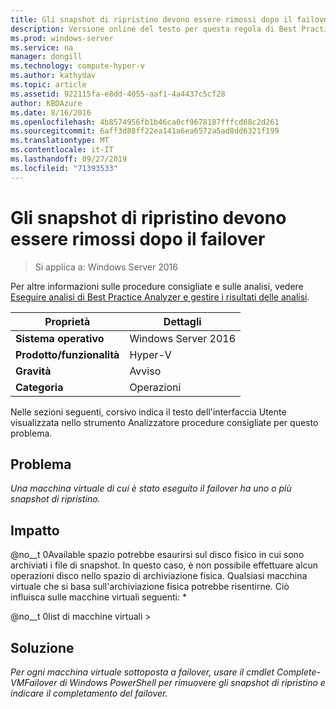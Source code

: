 ```yaml
---
title: Gli snapshot di ripristino devono essere rimossi dopo il failover
description: Versione online del testo per questa regola di Best Practices Analyzer.
ms.prod: windows-server
ms.service: na
manager: dongill
ms.technology: compute-hyper-v
ms.author: kathydav
ms.topic: article
ms.assetid: 922115fa-e8dd-4055-aaf1-4a4437c5cf28
author: KBDAzure
ms.date: 8/16/2016
ms.openlocfilehash: 4b8574956fb1b46ca0cf9678187fffcd68c2d261
ms.sourcegitcommit: 6aff3d88ff22ea141a6ea6572a5ad8dd6321f199
ms.translationtype: MT
ms.contentlocale: it-IT
ms.lasthandoff: 09/27/2019
ms.locfileid: "71393533"
---
```

# <a name="recovery-snapshots-should-be-removed-after-failover"></a>Gli snapshot di ripristino devono essere rimossi dopo il failover

>Si applica a: Windows Server 2016

Per altre informazioni sulle procedure consigliate e sulle analisi, vedere [Eseguire analisi di Best Practice Analyzer e gestire i risultati delle analisi](https://go.microsoft.com/fwlink/p/?LinkID=223177).  
  
|Proprietà|Dettagli|  
|-|-|  
|**Sistema operativo**|Windows Server 2016| 
|**Prodotto/funzionalità**|Hyper-V|  
|**Gravità**|Avviso|  
|**Categoria**|Operazioni|  
  
Nelle sezioni seguenti, corsivo indica il testo dell'interfaccia Utente visualizzata nello strumento Analizzatore procedure consigliate per questo problema.  
  
## <a name="issue"></a>**Problema**  
*Una macchina virtuale di cui è stato eseguito il failover ha uno o più snapshot di ripristino.*  
  
## <a name="impact"></a>**Impatto**  
@no__t 0Available spazio potrebbe esaurirsi sul disco fisico in cui sono archiviati i file di snapshot. In questo caso, è non possibile effettuare alcun operazioni disco nello spazio di archiviazione fisica. Qualsiasi macchina virtuale che si basa sull'archiviazione fisica potrebbe risentirne. Ciò influisca sulle macchine virtuali seguenti: *  
  
@no__t 0list di macchine virtuali >  
  
## <a name="resolution"></a>**Soluzione**  
*Per ogni macchina virtuale sottoposta a failover, usare il cmdlet Complete-VMFailover di Windows PowerShell per rimuovere gli snapshot di ripristino e indicare il completamento del failover.*  
  


